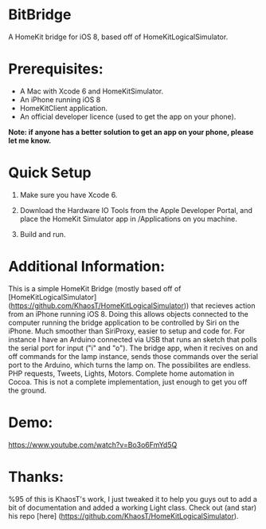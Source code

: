 BitBridge
=========
A HomeKit bridge for iOS 8, based off of HomeKitLogicalSimulator.

Prerequisites:
=============
* A Mac with Xcode 6 and HomeKitSimulator.
* An iPhone running iOS 8
* HomeKitClient application.
* An official developer licence (used to get the app on your phone).

**Note: if anyone has a better solution to get an app on your phone, please let me know.** 


Quick Setup
==========
1. Make sure you have Xcode 6.

2. Download the Hardware IO Tools from the Apple Developer Portal, and place the HomeKit Simulator app in /Applications on you machine.

3. Build and run.

Additional Information:
======================
This is a simple HomeKit Bridge (mostly based off of [HomeKitLogicalSimulator]  (https://github.com/KhaosT/HomeKitLogicalSimulator)) that recieves action from an iPhone running iOS 8.
Doing this allows objects connected to the computer running the bridge application to be controlled by Siri on the iPhone. Much smoother than SiriProxy, easier to setup and code for.
For instance I have an Arduino connected via USB that runs an sketch that polls the serial port for input ("i" and "o"). The bridge app, when it recives on and off commands for the lamp instance, sends those commands over the serial port to the Arduino, which turns the lamp on.
The possibilites are endless. PHP requests, Tweets, Lights, Motors. Complete home automation in Cocoa. This is not a complete implementation, just enough to get you off the ground. 

Demo:
====
https://www.youtube.com/watch?v=Bo3o6FmYd5Q

Thanks:
=======
%95 of this is KhaosT's work, I just tweaked it to help you guys out to add a bit of documentation and added a working Light class. Check out (and star) his repo [here] (https://github.com/KhaosT/HomeKitLogicalSimulator).
